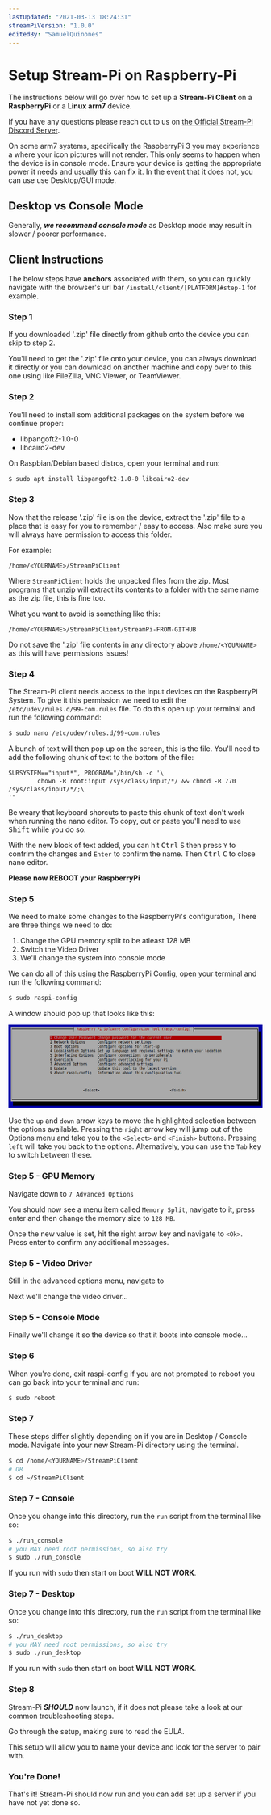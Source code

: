 ```yaml
---
lastUpdated: "2021-03-13 18:24:31"
streamPiVersion: "1.0.0"
editedBy: "SamuelQuinones"
---
```


# Setup Stream-Pi on Raspberry-Pi

The instructions below will go over how to set up a **Stream-Pi Client** on a **RaspberryPi** or a **Linux arm7** device.

If you have any questions please reach out to us on [the Official Stream-Pi Discord Server](https://discord.gg/BExqGmk).

On some arm7 systems, specifically the RaspberryPi 3 you may experience a where your icon pictures will not render. This only seems to happen when the device is in console mode. Ensure your device is getting the appropriate power it needs and usually this can fix it. In the event that it does not, you can use use Desktop/GUI mode.

## Desktop vs Console Mode

Generally, **_we recommend console mode_** as Desktop mode may result in slower / poorer performance.

## Client Instructions

The below steps have **anchors** associated with them, so you can quickly navigate with the browser's url bar `/install/client/[PLATFORM]#step-1` for example.

### Step 1

If you downloaded '.zip' file directly from github onto the device you can skip to step 2.

You'll need to get the '.zip' file onto your device, you can always download it directly or you can download on another machine and copy over to this one using like FileZilla, VNC Viewer, or TeamViewer.

### Step 2

You'll need to install som additional packages on the system before we continue proper:

- libpangoft2-1.0-0
- libcairo2-dev

On Raspbian/Debian based distros, open your terminal and run:

```bash
$ sudo apt install libpangoft2-1.0-0 libcairo2-dev
```

### Step 3

Now that the release '.zip' file is on the device, extract the '.zip' file to a place that is easy for you to remember / easy to access. Also make sure you will always have permission to access this folder.

For example:

```
/home/<YOURNAME>/StreamPiClient
```

Where `StreamPiClient` holds the unpacked files from the zip. Most programs that unzip will extract its contents to a folder with the same name as the zip file, this is fine too.

What you want to avoid is something like this:

```
/home/<YOURNAME>/StreamPiClient/StreamPi-FROM-GITHUB
```

Do not save the '.zip' file contents in any directory above `/home/<YOURNAME>` as this will have permissions issues!

### Step 4

The Stream-Pi client needs access to the input devices on the RaspberryPi System. To give it this permission we need to edit the `/etc/udev/rules.d/99-com.rules` file. To do this open up your terminal and run the following command:

```bash
$ sudo nano /etc/udev/rules.d/99-com.rules
```

A bunch of text will then pop up on the screen, this is the file. You'll need to add the following chunk of text to the bottom of the file:

```
SUBSYSTEM=="input*", PROGRAM="/bin/sh -c '\
        chown -R root:input /sys/class/input/*/ && chmod -R 770 /sys/class/input/*/;\
'"
```

Be weary that keyboard shorcuts to paste this chunk of text don't work when running the nano editor. To copy, cut or paste you'll need to use <kbd>Shift</kbd> while you do so.

With the new block of text added, you can hit <kbd>Ctrl</kbd> <kbd>S</kbd> then press `Y` to confrim the changes and `Enter` to confirm the name. Then <kbd>Ctrl</kbd> <kbd>C</kbd> to close nano editor.

**Please now REBOOT your RaspberryPi**

### Step 5

We need to make some changes to the RaspberryPi's configuration, There are three things we need to do:

1. Change the GPU memory split to be atleast 128 MB
2. Switch the Video Driver
3. We'll change the system into console mode

We can do all of this using the RaspberryPi Config, open your terminal and run the following command:

```bash
$ sudo raspi-config
```

A window should pop up that looks like this:

![raspi-config main screen](https://raw.githubusercontent.com/raspberrypi/documentation/master/configuration/images/raspi-config.png)

Use the `up` and `down` arrow keys to move the highlighted selection between the options available. Pressing the `right` arrow key will jump out of the Options menu and take you to the `<Select>` and `<Finish>` buttons. Pressing `left` will take you back to the options. Alternatively, you can use the `Tab` key to switch between these.

### Step 5 - GPU Memory

Navigate down to `7 Advanced Options`

You should now see a menu item called `Memory Split`, navigate to it, press enter and then change the memory size to `128 MB`.

Once the new value is set, hit the right arrow key and navigate to `<Ok>`. Press enter to confirm any additional messages.

### Step 5 - Video Driver

Still in the advanced options menu, navigate to

Next we'll change the video driver...

### Step 5 - Console Mode

Finally we'll change it so the device so that it boots into console mode...

### Step 6

When you're done, exit raspi-config if you are not prompted to reboot you can go back into your terminal and run:

```bash
$ sudo reboot
```

### Step 7

These steps differ slightly depending on if you are in Desktop / Console mode. Navigate into your new Stream-Pi directory using the terminal.

```bash
$ cd /home/<YOURNAME>/StreamPiClient
# OR
$ cd ~/StreamPiClient
```

### Step 7 - Console

Once you change into this directory, run the `run` script from the terminal like so:

```bash
$ ./run_console
# you MAY need root permissions, so also try
$ sudo ./run_console
```

If you run with `sudo` then start on boot **WILL NOT WORK**.

### Step 7 - Desktop

Once you change into this directory, run the `run` script from the terminal like so:

```bash
$ ./run_desktop
# you MAY need root permissions, so also try
$ sudo ./run_desktop
```

If you run with `sudo` then start on boot **WILL NOT WORK**.

### Step 8

Stream-Pi **_SHOULD_** now launch, if it does not please take a look at our common troubleshooting steps.

Go through the setup, making sure to read the EULA.

This setup will allow you to name your device and look for the server to pair with.

### You're Done!

That's it! Stream-Pi should now run and you can add set up a server if you have not yet done so.
